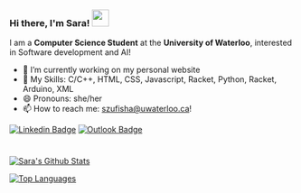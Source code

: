 ### Hi there, I'm Sara! <img src="https://raw.githubusercontent.com/MartinHeinz/MartinHeinz/master/wave.gif" width="30px">

I am a **Computer Science Student** at the **University of Waterloo**, interested in Software development and AI!

- 🔭 I’m currently working on my personal website
- 🤹 My Skills: C/C++, HTML, CSS, Javascript, Racket, Python, Racket, Arduino, XML
- 😄 Pronouns: she/her
- 📫 How to reach me: [szufisha@uwaterloo.ca](mailto:szufisha@uwaterloo.ca)!

[![Linkedin Badge](https://img.shields.io/badge/-sara.zufishan-navy?style=flat&logo=Linkedin&logoColor=white&link=https://www.linkedin.com/in/sara-zufishan/)](https://www.linkedin.com/in/sara-zufishan/)
[![Outlook Badge](https://img.shields.io/badge/-szufisha-yellow?style=flat&logo=Microsoft-Outlook&logoColor=white&link=mailto:szufisha@uwaterloo.ca)](mailto:szufisha@uwaterloo.ca)
#

[![Sara's Github Stats](https://github-readme-stats.vercel.app/api?username=sarazufi&hide=contribs,issues&count_private=true&show_icons=true&theme=nightowl)](https://github.com/szufisha/github-readme-stats)

[![Top Languages](https://github-readme-stats.vercel.app/api/top-langs/?username=sarazufi&layout=compact&theme=nightowl&langs_count=10)](https://github.com/sarazufi/github-readme-stats)

